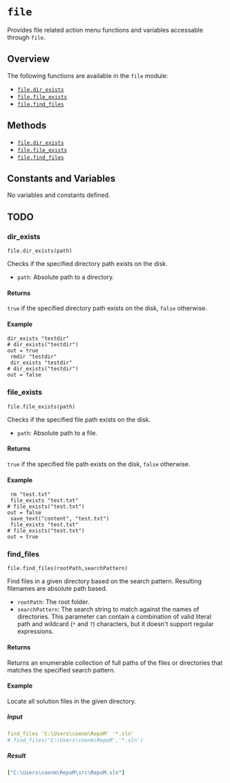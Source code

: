 # `file`

Provides file related action menu functions and variables accessable through `file`.

## Overview

The following functions are available in the `file` module:
- [`file.dir_exists`](#file-dir-exists)
- [`file.file_exists`](#file-file-exists)
- [`file.find_files`](#file-find-files)

## Methods

- [`file.dir_exists`](#file-dir-exists)
- [`file.file_exists`](#file-file-exists)
- [`file.find_files`](#file-find-files)

## Constants and Variables

No variables and constants defined.

## TODO


### dir_exists

`file.dir_exists(path)`

Checks if the specified directory path exists on the disk.

- `path`: Absolute path to a directory.

#### Returns

`true` if the specified directory path exists on the disk, `false` otherwise.

#### Example

```kalk
dir_exists "testdir"
# dir_exists("testdir")
out = true
 rmdir "testdir"
 dir_exists "testdir"
# dir_exists("testdir")
out = false
```


### file_exists

`file.file_exists(path)`

Checks if the specified file path exists on the disk.

- `path`: Absolute path to a file.

#### Returns

`true` if the specified file path exists on the disk, `false` otherwise.

#### Example

```kalk
 rm "test.txt"
 file_exists "test.txt"
# file_exists("test.txt")
out = false
 save_text("content", "test.txt")
 file_exists "test.txt"
# file_exists("test.txt")
out = true
```


### find_files

`file.find_files(rootPath,searchPattern)`

Find files in a given directory based on the search pattern. Resulting filenames are absolute path based.

- `rootPath`: The root folder.
- `searchPattern`: The search string to match against the names of directories. This parameter can contain a combination of valid literal path and wildcard (`*` and `?`) characters, but it doesn't support regular expressions.

#### Returns

Returns an enumerable collection of full paths of the files or directories that matches the specified search pattern.

#### Example

Locate all solution files in the given directory.

##### Input

```yaml
find_files 'C:\Users\coenm\RepoM' '*.sln'
# find_files('C:\Users\coenm\RepoM','*.sln')
```

##### Result

```yaml
["C:\Users\coenm\RepoM\src\RepoM.sln"]
```
